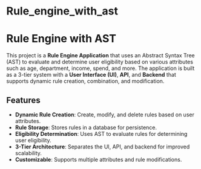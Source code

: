 # Rule_engine_with_ast
# Rule Engine with AST

This project is a **Rule Engine Application** that uses an Abstract Syntax Tree (AST) to evaluate and determine user eligibility based on various attributes such as age, department, income, spend, and more. The application is built as a 3-tier system with a **User Interface (UI)**, **API**, and **Backend** that supports dynamic rule creation, combination, and modification.

## Features

- **Dynamic Rule Creation**: Create, modify, and delete rules based on user attributes.
- **Rule Storage**: Stores rules in a database for persistence.
- **Eligibility Determination**: Uses AST to evaluate rules for determining user eligibility.
- **3-Tier Architecture**: Separates the UI, API, and backend for improved scalability.
- **Customizable**: Supports multiple attributes and rule modifications.

